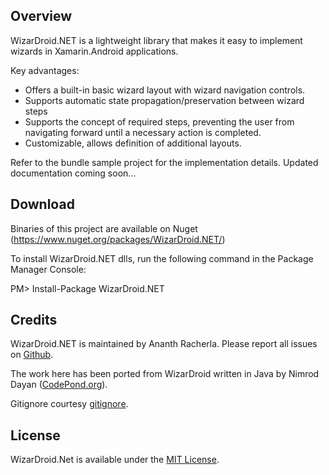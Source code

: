 Overview
--------

WizarDroid.NET is a lightweight library that makes it easy to implement wizards in Xamarin.Android applications.

Key advantages:

* Offers a built-in basic wizard layout with wizard navigation controls.
* Supports automatic state propagation/preservation between wizard steps
* Supports the concept of required steps, preventing the user from navigating forward until a necessary action is completed.
* Customizable, allows definition of additional layouts.

Refer to the bundle sample project for the implementation details.   Updated documentation coming soon...

Download
----------
Binaries of this project are available on Nuget (https://www.nuget.org/packages/WizarDroid.NET/)

To install WizarDroid.NET dlls, run the following command in the Package Manager Console:

PM> Install-Package WizarDroid.NET

Credits
-------

WizarDroid.NET is maintained by Ananth Racherla. Please report all issues on [Github](https://github.com/walkingtree/WizarDroid.Net/issues).

The work here has been ported from  WizarDroid written in Java by Nimrod Dayan ([CodePond.org](http://www.codepond.org)).

Gitignore courtesy [gitignore](https://github.com/github/gitignore).

License
-------

WizarDroid.Net is available under the [MIT License](https://github.com/walkingtree/WizarDroid.Net/blob/master/license).
